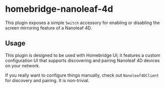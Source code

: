 # homebridge-nanoleaf-4d

This plugin exposes a simple `Switch` accessory for enabling or disabling the screen mirroring feature of a Nanoleaf 4D.

## Usage

This plugin is designed to be used with Homebridge UI; it features a custom configuration UI that supports discovering and pairing Nanoleaf
4D devices on your network.  

If you really want to configure things manually, check out `Nanoleaf4DClient` for discovery and pairing.  It is non-trivial.